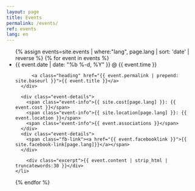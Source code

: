 ```yaml
---
layout: page
title: Events
permalink: /events/
ref: events
lang: en
---
```


<ul class="event-list-page">
  {% assign events=site.events | where:"lang", page.lang | sort: 'date' | reverse %}
  {% for event in events %}
    <li>
      <div>
        <span class="post-meta">{{ event.date | date: "%b %-d, %Y" }} @ {{ event.time }}</span>

          <a class="heading" href="{{ event.permalink | prepend: site.baseurl }}">{{ event.title }}</a>
      </div>

      <div class="event-details">
        <span class="event-info">{{ site.cost[page.lang] }}: {{ event.cost }}</span>
        <span class="event-info">{{ site.location[page.lang] }}: {{ event.location }}</span>
        <span class="event-info">{{ event.associations }}</span>
      </div>
      <div class="event-details">
        <span class="fb-link"><a href="{{ event.facebooklink }}">{{ site.facebook-link[page.lang]}}</a></span>
      </div>

        <div class="excerpt">{{ event.content | strip_html | truncatewords:30 }}</div>
    </li>
  {% endfor %}
</ul>
